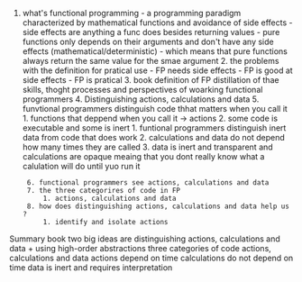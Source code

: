 
1. what's functional programming
			- a programming paradigm characterized by mathematical functions and avoidance of side effects
			- side effects are anything a func does besides returning values
			- pure functions only depends on their arguments and don't have any side effects (mathematical/deterministic)
			- which means that pure functions always return the same value for the smae argument
		2. the problems with the definition for pratical use
			- FP needs side effects 
			- FP is good at side effects
			- FP is pratical
		3. book definition of FP
			distillation of thae skills, thoght processes and perspectives of woarking functional programmers
		4. Distinguishing actions, calculations and data
		5. funvtional programmers distinguish code thhat matters when you call  it
			1. functions that deppend when you call it -> actions 
			2. some code is executable and some is inert
				1. funtional programmers distinguish inert data from code that does work
				2. calculations and data do not depend how many times they are called
				3. data is inert and transparent and calculations are opaque meaing that you dont really know what a calulation will do until yuo run it 

		6. functional programmers see actions, calculations and data
		7. the three categorires of code in FP
			1. actions, calculations and data
		8. how does distinguishing actions, calculations and data help us ?
			1. identify and isolate actions

Summary
		book two big ideas are distinguishing actions, calculations and data + using high-order abstractions 
		three categories of code actions, calculations and data
		actions depend on time 
		calculations do not depend on time 
		data is inert and requires interpretation
		







